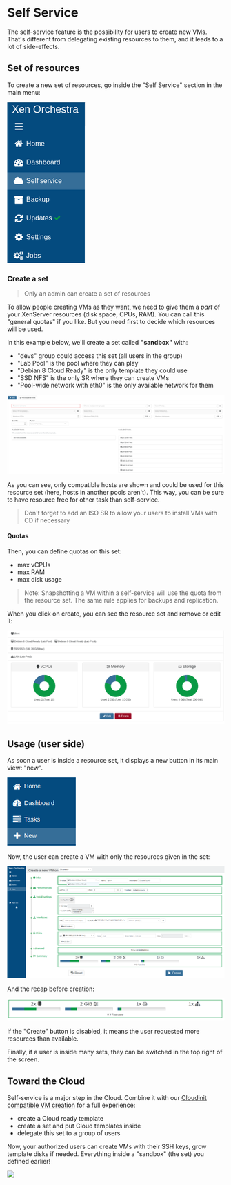 # Self Service

The self-service feature is the possibility for users to create new VMs. That's different from delegating existing resources to them, and it leads to a lot of side-effects.

## Set of resources

To create a new set of resources, go inside the "Self Service" section in the main menu:

![](./assets/selfservice_menu.png)

### Create a set

> Only an admin can create a set of resources

To allow people creating VMs as they want, we need to give them a *part* of your XenServer resources (disk space, CPUs, RAM). You can call this "general quotas" if you like. But you need first to decide which resources will be used.

In this example below, we'll create a set called **"sandbox"** with:

* "devs" group could access this set (all users in the group)
* "Lab Pool" is the pool where they can play
* "Debian 8 Cloud Ready" is the only template they could use
* "SSD NFS" is the only SR where they can create VMs
* "Pool-wide network with eth0" is the only available network for them

![](./assets/selfserviceset.png)

As you can see, only compatible hosts are shown and could be used for this resource set (here, hosts in another pools aren't). This way, you can be sure to have resource free for other task than self-service.

> Don't forget to add an ISO SR to allow your users to install VMs with CD if necessary

#### Quotas

Then, you can define quotas on this set:

* max vCPUs
* max RAM
* max disk usage

> Note: Snapshotting a VM within a self-service will use the quota from the resource set. The same rule applies for backups and replication.  

When you click on create, you can see the resource set and remove or edit it:

![](./assets//selfservice_recap_quotas.png)

## Usage (user side)

As soon a user is inside a resource set, it displays a new button in its main view: "new". 

![](./assets/selfservice_newvm.png)

Now, the user can create a VM with only the resources given in the set:

![](./assets/selfservice_createvm.png)

And the recap before creation:

![](./assets/selfservice_summary_quotas.png)

If the "Create" button is disabled, it means the user requested more resources than available.

Finally, if a user is inside many sets, they can be switched in the top right of the screen.


## Toward the Cloud

Self-service is a major step in the Cloud. Combine it with our [Cloudinit compatible VM creation](cloudinit.md) for a full experience:

* create a Cloud ready template
* create a set and put Cloud templates inside
* delegate this set to a group of users

Now, your authorized users can create VMs with their SSH keys, grow template disks if needed. Everything inside a "sandbox" (the set) you defined earlier!

![](https://pbs.twimg.com/media/CYMt2cJUkAAWCPg.png)
